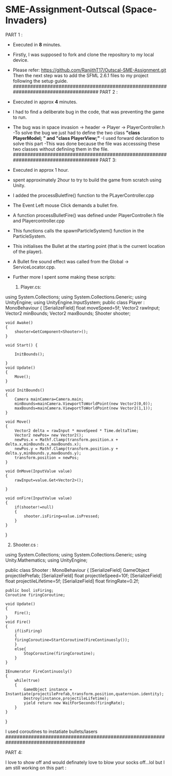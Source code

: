 # SME-Assignment-Outscal (Space-Invaders)

PART 1 :
- Executed in **8** minutes.
- Firstly, I was supposed to fork and clone the repository to my local device.
- Please refer: https://github.com/RanjithT17/Outscal-SME-Assignment.git
Then the next step was to add the SFML 2.6.1 files to my project following the setup guide.
####################################################################################
PART 2 :
- Executed in approx **4** minutes.
- I had to find a deliberate bug in the code, that was preventing the game to run. 
- The bug was in space invasion -> header -> Player -> PlayerController.h
-To solve the bug we just had to define the two class **"class PlayerModel; " and "class PlayerView;"**
-I used forward declaration to solve this part
-This was done because the file was accesssing these two classes without definiing them in the file.
####################################################################################
PART 3:
- Executed in approx 1 hour.
- spent approximately 2hour to try to build the game from scratch using Unity.
- I added the processBuletfire() function to the PLayerController.cpp
- The Event Left mouse Click demands a bullet fire.
- A function processBulletFire() was defined under PlayerController.h file and Playercontroller.cpp
- This functions calls the spawnParticleSystem() function in the ParticleSystem. 
- This initialises the Bullet at the starting point (that is the current location of the player).
- A Bullet fire sound effect was called from the Global -> ServiceLocator.cpp.

- Further more I spent some making these scripts:
  1) Player.cs:


using System.Collections;
using System.Collections.Generic;
using UnityEngine;
using UnityEngine.InputSystem;
public class Player : MonoBehaviour
{
    [SerializeField] float moveSpeed=5f;
    Vector2 rawInput;
    Vector2 minBounds;
    Vector2 maxBounds; 
    Shooter shooter;

    void Awake()
    {
        shooter=GetComponent<Shooter>(); 
    }

    void Start() {

        InitBounds();
        
    }
    void Update()
    {
        Move();
    }

    void InitBounds()
    {
        Camera mainCamera=Camera.main;
        minBounds=mainCamera.ViewportToWorldPoint(new Vector2(0,0));
        maxBounds=mainCamera.ViewportToWorldPoint(new Vector2(1,1));
    }

    void Move()
    {
        Vector2 delta = rawInput * moveSpeed * Time.deltaTime;
        Vector2 newPos= new Vector2();
        newPos.x = Mathf.Clamp(transform.position.x + delta.x,minBounds.x,maxBounds.x);
        newPos.y = Mathf.Clamp(transform.position.y + delta.y,minBounds.y,maxBounds.y);
        transform.position = newPos;
    }

    void OnMove(InputValue value)
    {
        rawInput=value.Get<Vector2>();
        
    }

    void onFire(InputValue value)
    {
        if(shooter!=null)
        {
            shooter.isFiring=value.isPressed;
        }
    }

}

2) Shooter.cs :

   
using System.Collections;
using System.Collections.Generic;
using Unity.Mathematics;
using UnityEngine;

public class Shooter : MonoBehaviour
{
    [SerializeField] GameObject projectilePrefab;
    [SerializeField] float projectileSpeed=10f;
    [SerializeField] float projectileLifetime=5f;
    [SerializeField] float firingRate=0.2f;

    public bool isFiring;
    Coroutine firingCoroutine;

    void Update()
    {
        Fire();
    }
    void Fire()
    {
        if(isFiring)
        {
        firingCoroutine=StartCoroutine(FireContinuosly());
        }
        else{
            StopCoroutine(firingCoroutine);
        }
    }

    IEnumerator FireContinuosly()
    {
        while(true)
        {
            GameObject instance = Instantiate(projectilePrefab,transform.position,quaternion.identity);
            Destroy(instance,projectileLifetime);
            yield return new WaitForSeconds(firingRate);
        }
    }
}

I used coroutines to instatiate bullets/lasers 
####################################################################################

PART 4:

I love to show off and would definately love to blow your socks off...lol
but I am still working on this part :


